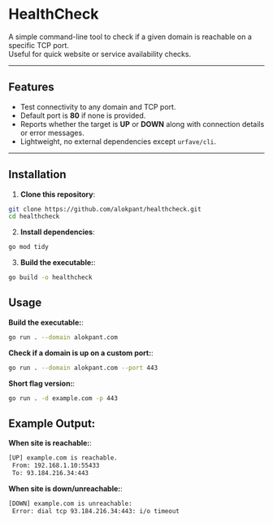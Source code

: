 # HealthCheck

A simple command-line tool to check if a given domain is reachable on a specific TCP port.  
Useful for quick website or service availability checks.

---

## Features
- Test connectivity to any domain and TCP port.
- Default port is **80** if none is provided.
- Reports whether the target is **UP** or **DOWN** along with connection details or error messages.
- Lightweight, no external dependencies except `urfave/cli`.

---

## Installation

1. **Clone this repository**:
```bash
git clone https://github.com/alokpant/healthcheck.git
cd healthcheck
```

2. **Install dependencies**:
```bash
go mod tidy
```

3. **Build the executable:**:
```bash
go build -o healthcheck
```

## Usage

**Build the executable:**:
```bash
go run . --domain alokpant.com
```

**Check if a domain is up on a custom port:**:
```bash
go run . --domain alokpant.com --port 443
```

**Short flag version:**:
```bash
go run . -d example.com -p 443
```

## Example Output:

**When site is reachable:**:
```bash
[UP] example.com is reachable. 
 From: 192.168.1.10:55433 
 To: 93.184.216.34:443
```

**When site is down/unreachable:**:
```bash
[DOWN] example.com is unreachable: 
 Error: dial tcp 93.184.216.34:443: i/o timeout
```

